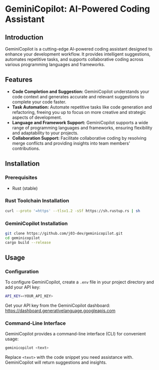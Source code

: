 # GeminiCopilot: AI-Powered Coding Assistant

## Introduction

GeminiCopilot is a cutting-edge AI-powered coding assistant designed to enhance your development workflow. It provides intelligent suggestions, automates repetitive tasks, and supports collaborative coding across various programming languages and frameworks.

## Features

* **Code Completion and Suggestion:** GeminiCopilot understands your code context and generates accurate and relevant suggestions to complete your code faster.
* **Task Automation:** Automate repetitive tasks like code generation and refactoring, freeing you up to focus on more creative and strategic aspects of development.
* **Language and Framework Support:** GeminiCopilot supports a wide range of programming languages and frameworks, ensuring flexibility and adaptability to your projects.
* **Collaboration Support:** Facilitate collaborative coding by resolving merge conflicts and providing insights into team members' contributions.

## Installation

### Prerequisites
* Rust (stable)

### Rust Toolchain Installation

```bash
curl --proto '=https' --tlsv1.2 -sSf https://sh.rustup.rs | sh
```

### GeminiCopilot Installation

```bash
git clone https://github.com/j03-dev/geminicopilot.git
cd geminicopilot
cargo build --release
```

## Usage

### Configuration

To configure GeminiCopilot, create a `.env` file in your project directory and add your API key:

```bash
API_KEY=<YOUR_API_KEY>
```

Get your API key from the GeminiCopilot dashboard: https://dashboard.generativelanguage.googleapis.com

### Command-Line Interface

GeminiCopilot provides a command-line interface (CLI) for convenient usage:

```bash
geminicopilot <text>
```

Replace `<text>` with the code snippet you need assistance with. GeminiCopilot will return suggestions and insights.
